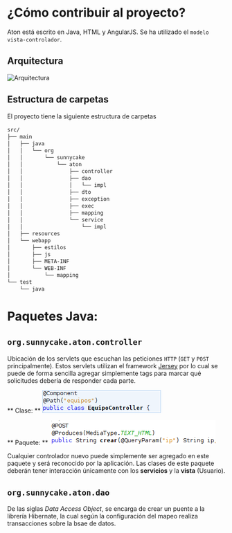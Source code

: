 # ¿Cómo contribuir al proyecto?
Aton está escrito en Java, HTML y AngularJS. Se ha utilizado el `modelo vista-controlador`.

## Arquitectura
![Arquitectura](Arquitectura.png)

## Estructura de carpetas

El proyecto tiene la siguiente estructura de carpetas

```
src/
├── main
│   ├── java
│   │   └── org
│   │       └── sunnycake
│   │           └── aton
│   │               ├── controller
│   │               ├── dao
│   │               │   └── impl
│   │               ├── dto
│   │               ├── exception
│   │               ├── exec
│   │               ├── mapping
│   │               └── service
│   │                   └── impl
│   ├── resources
│   └── webapp
│       ├── estilos
│       ├── js
│       ├── META-INF
│       └── WEB-INF
│           └── mapping
└── test
    └── java
```

# Paquetes Java:

## `org.sunnycake.aton.controller`
Ubicación de los servlets que escuchan las peticiones `HTTP` (`GET` y `POST` principalmente). Estos servlets utilizan el framework [Jersey](https://jersey.java.net/) por lo cual se puede de forma sencilla agregar simplemente tags para marcar qué solicitudes debería de responder cada parte.

** Clase: ** 
![Clase](Captura1.png)

** Paquete: ** 
![Método](Captura2.png)

Cualquier controlador nuevo puede simplemente ser agregado en este paquete y será reconocido por la aplicación. Las clases de este paquete deberán tener interacción únicamente con los **servicios** y la **vista** (Usuario).

## `org.sunnycake.aton.dao`
De las siglas *Data Access Object*, se encarga de crear un puente a la librería Hibernate, la cual según la configuración del mapeo realiza transacciones sobre la bsae de datos.
